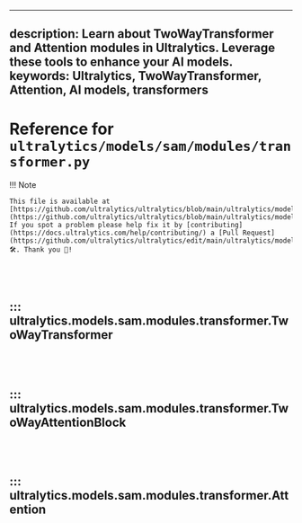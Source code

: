 ______________________________________________________________________

## description: Learn about TwoWayTransformer and Attention modules in Ultralytics. Leverage these tools to enhance your AI models. keywords: Ultralytics, TwoWayTransformer, Attention, AI models, transformers

# Reference for `ultralytics/models/sam/modules/transformer.py`

!!! Note

```
This file is available at [https://github.com/ultralytics/ultralytics/blob/main/ultralytics/models/sam/modules/transformer.py](https://github.com/ultralytics/ultralytics/blob/main/ultralytics/models/sam/modules/transformer.py). If you spot a problem please help fix it by [contributing](https://docs.ultralytics.com/help/contributing/) a [Pull Request](https://github.com/ultralytics/ultralytics/edit/main/ultralytics/models/sam/modules/transformer.py) 🛠️. Thank you 🙏!
```

<br><br>

## ::: ultralytics.models.sam.modules.transformer.TwoWayTransformer

<br><br>

## ::: ultralytics.models.sam.modules.transformer.TwoWayAttentionBlock

<br><br>

## ::: ultralytics.models.sam.modules.transformer.Attention

<br><br>

